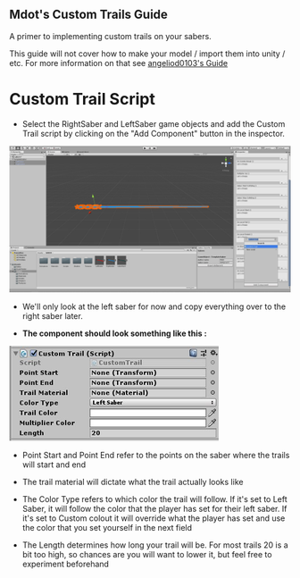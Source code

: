 ## Mdot's Custom Trails Guide
A primer to implementing custom trails on your sabers.

This guide will not cover how to make your model / import them into unity / etc. For more information on that see [angeliod0103's Guide](https://bs.assistant.moe/Sabers/)

# Custom Trail Script

- Select the RightSaber and LeftSaber game objects and add the Custom Trail script by clicking on the "Add Component" button in the inspector.

![addingscript](Images/addingscript.jpg)

- We'll only look at the left saber for now and copy everything over to the right saber later.

- **The component should look something like this :**

![script](Images/script.jpg)

- Point Start and Point End refer to the points on the saber where the trails will start and end

- The trail material will dictate what the trail actually looks like

- The Color Type refers to which color the trail will follow. If it's set to Left Saber, it will follow the color that the player has set for their left saber. If it's set to Custom colout it will override what the player has set and use the color that you set yourself in the next field

- The Length determines how long your trail will be. For most trails 20 is a bit too high, so chances are you will want to lower it, but feel free to experiment beforehand


